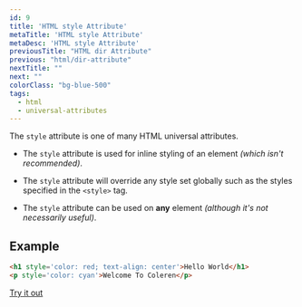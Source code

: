 ```yaml
---
id: 9
title: 'HTML style Attribute'
metaTitle: 'HTML style Attribute'
metaDesc: 'HTML style Attribute'
previousTitle: "HTML dir Attribute"
previous: "html/dir-attribute"
nextTitle: ""
next: ""
colorClass: "bg-blue-500"
tags:
  - html
  - universal-attributes
---
```

The `style` attribute is one of many HTML universal attributes.

- The `style` attribute is used for inline styling of an element _(which isn't recommended)_.

- The `style` attribute will override any style set globally such as the styles specified in the `<style>` tag.

- The `style` attribute can be used on **any** element _(although it's not necessarily useful)_.


## Example

```html
<h1 style='color: red; text-align: center'>Hello World</h1>
<p style='color: cyan'>Welcome To Coleren</p>
```
[Try it out](/editors/html_editor?code=<h1+style='color%3A+red;+text-align%3A+center'>Hello+World</h1>+,<p+style='color%3A+cyan'>Welcome+To+Coleren</p>#special)